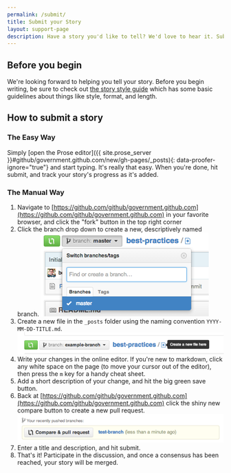 ```yaml
---
permalink: /submit/
title: Submit your Story
layout: support-page
description: Have a story you'd like to tell? We'd love to hear it. Submitting a story is easy. If you run into any trouble, <a href='https://github.com/github/government.github.com/issues/new' data-proofer-ignore='true' class='read-more'>we're here to help</a>.
---
```


## Before you begin

We're looking forward to helping you tell your story. Before you begin writing, be sure to check out [the story style guide](style-guide/) which has some basic guidelines about things like style, format, and length.

## How to submit a story

### The Easy Way

Simply [open the Prose editor]({{ site.prose_server }}#github/government.github.com/new/gh-pages/_posts){: data-proofer-ignore="true"} and start typing. It's really that easy. When you're done, hit submit, and track your story's progress as it's added.

### The Manual Way

1. Navigate to [https://github.com/github/government.github.com](https://github.com/github/government.github.com) in your favorite browser, and click the "fork" button in the top right corner
2. Click the branch drop down to create a new, descriptively named branch. ![branch drop down](/assets/img/submit-branch-drop-down.png)
3. Create a new file in the `_posts` folder using the naming convention `YYYY-MM-DD-TITLE.md`. ![new file button](/assets/img/submit-new-file.png)
4. Write your changes in the online editor. If you're new to markdown, click any white space on the page (to move your cursor out of the editor), then press the `m` key for a handy cheat sheet.
5. Add a short description of your change, and hit the big green save button.
6. Back at [https://github.com/github/government.github.com](https://github.com/github/government.github.com) click the shiny new compare button to create a new pull request. ![compare button](/assets/img/submit-compare.png)
7. Enter a title and description, and hit submit.
8. That's it! Participate in the discussion, and once a consensus has been reached, your story will be merged.
